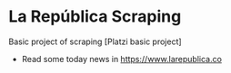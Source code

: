 # La República Scraping

Basic project of scraping [Platzi basic project]

- Read some today news in https://www.larepublica.co